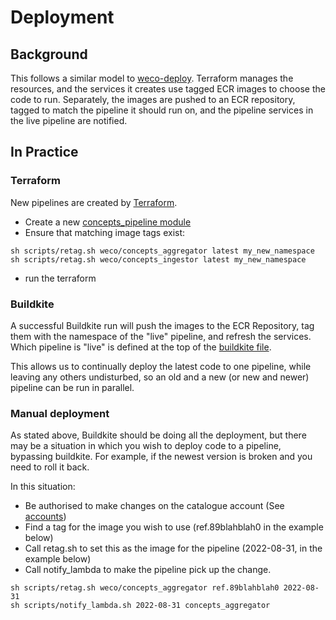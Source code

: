 # Deployment

## Background

This follows a similar model to [weco-deploy](https://github.com/wellcomecollection/weco-deploy).
Terraform manages the resources, and the services it creates use tagged ECR images to choose
the code to run.  Separately, the images are pushed to an ECR repository, tagged to match the 
pipeline it should run on, and the pipeline services in the live pipeline are notified.

## In Practice
### Terraform

New pipelines are created by [Terraform](infrastructure).

* Create a new [concepts_pipeline module](infrastructure/main.tf)
* Ensure that matching image tags exist:
```
sh scripts/retag.sh weco/concepts_aggregator latest my_new_namespace
sh scripts/retag.sh weco/concepts_ingestor latest my_new_namespace
```
* run the terraform

### Buildkite

A successful Buildkite run will push the images to the ECR Repository, tag them with 
the namespace of the "live" pipeline, and refresh the services.  Which pipeline
is "live" is defined at the top of the [buildkite file](.buildkite/pipeline.yml).

This allows us to continually deploy the latest code to one pipeline, while leaving 
any others undisturbed, so an old and a new (or new and newer) pipeline can be run in parallel.

### Manual deployment

As stated above, Buildkite should be doing all the deployment, but there may be a situation in 
which you wish to deploy code to a pipeline, bypassing buildkite.
For example, if the newest version is broken and you need to roll it back.

In this situation:

* Be authorised to make changes on the catalogue account (See [accounts](https://github.com/wellcomecollection/platform-infrastructure/blob/main/accounts/README.md))
* Find a tag for the image you wish to use (ref.89blahblah0 in the example below)
* Call retag.sh to set this as the image for the pipeline (2022-08-31, in the example below)
* Call notify_lambda to make the pipeline pick up the change.

```shell
sh scripts/retag.sh weco/concepts_aggregator ref.89blahblah0 2022-08-31
sh scripts/notify_lambda.sh 2022-08-31 concepts_aggregator
```

